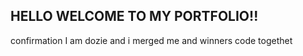 ## HELLO WELCOME TO MY PORTFOLIO!!


confirmation
I am dozie and i merged me and winners code togethet

